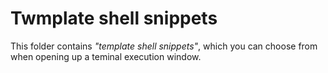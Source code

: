 # Twmplate shell snippets

This folder contains _"template shell snippets"_, which you can choose from when opening up a teminal execution window.
